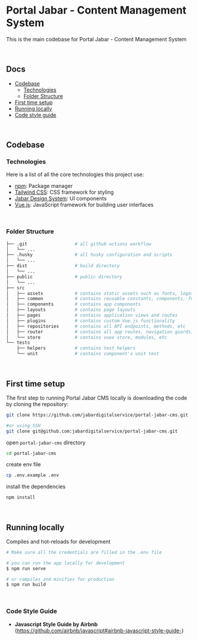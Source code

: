 # Portal Jabar - Content Management System
This is the main codebase for Portal Jabar - Content Management System

&nbsp;
## Docs

- [Codebase](#codebase)
  - [Technologies](#technologies)
  - [Folder Structure](#folder-structure)
- [First time setup](#first-time-setup)
- [Running locally](#running-locally)
- [Code style guide](#code-style-guide)

&nbsp;
## Codebase
### Technologies
Here is a list of all the core technologies this project use:

- [npm](https://www.npmjs.com/): Package manager
- [Tailwind CSS](https://tailwindcss.com/): CSS framework for styling
- [Jabar Design System](https://www.npmjs.com/package/@jabardigitalservice/jds-design-system): UI components
- [Vue.js](https://vuejs.org/): JavaScript framework for building user interfaces

&nbsp;
### Folder Structure
```bash
├── .git                  # all github actions workflow
│   └── ...
├── .husky                # all husky configuration and scripts
│   └── ...
├── dist                  # build directory
│   └── ...
├── public                # public directory
│   └── ...
├── src
│   ├── assets            # contains static assets such as fonts, logos, images, etc
│   ├── common            # contains reusable constants, components, functions, etc
│   ├── components        # contains app components
│   ├── layouts           # contains page layouts
│   ├── pages             # contains application views and routes
│   ├── plugins           # contains custom Vue.js functionality
│   ├── repositories      # contains all API endpoints, methods, etc
│   ├── router            # contains all app routes, navigation guards, etc
│   └── store             # contains vuex store, modules, etc
└── tests
    ├── helpers           # contains test helpers
    └── unit              # contains component's unit test
```

&nbsp;
## First time setup
The first step to running Portal Jabar CMS locally is downloading the code by cloning the repository:

```bash
git clone https://github.com/jabardigitalservice/portal-jabar-cms.git

#or using SSH
git clone git@github.com:jabardigitalservice/portal-jabar-cms.git
```

open `portal-jabar-cms` directory

```bash
cd portal-jabar-cms
```

create env file

```bash
cp .env.example .env
```

install the dependencies

```bash
npm install
```

&nbsp;
## Running locally
Compiles and hot-reloads for development

```bash
# Make sure all the credentials are filled in the .env file

# you can run the app locally for development
$ npm run serve

# or compiles and minifies for production
$ npm run build     
```

&nbsp;
### Code Style Guide
- **Javascript Style Guide by Airbnb** (https://github.com/airbnb/javascript#airbnb-javascript-style-guide-)